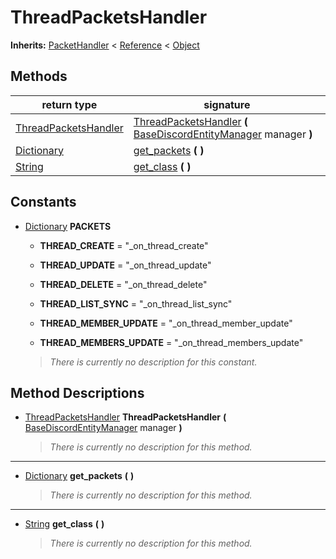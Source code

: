   
# ThreadPacketsHandler
  
**Inherits:** [PacketHandler](./class_packethandler.md) < [Reference](https://docs.godotengine.org/en/3.5/classes/class_reference.html) < [Object](https://docs.godotengine.org/en/3.5/classes/class_object.html)  
  
  
## Methods
  
| return type                                                                     | signature                                                                                                                                |
|---------------------------------------------------------------------------------|------------------------------------------------------------------------------------------------------------------------------------------|
| [ThreadPacketsHandler](./class_threadpacketshandler.md)                         | [ThreadPacketsHandler](#method-ThreadPacketsHandler) **(** [BaseDiscordEntityManager](./class_basediscordentitymanager.md) manager **)** |
| [Dictionary](https://docs.godotengine.org/en/3.5/classes/class_dictionary.html) | [get\_packets](#method-get-packets) **(**  **)**                                                                                         |
| [String](https://docs.godotengine.org/en/3.5/classes/class_string.html)         | [get\_class](#method-get-class) **(**  **)**                                                                                             |  
  
## Constants
  
- [Dictionary](https://docs.godotengine.org/en/3.5/classes/class_dictionary.html) **PACKETS**  
  
	- **THREAD\_CREATE** = "_on_thread_create"  

	- **THREAD\_UPDATE** = "_on_thread_update"  

	- **THREAD\_DELETE** = "_on_thread_delete"  

	- **THREAD\_LIST\_SYNC** = "_on_thread_list_sync"  

	- **THREAD\_MEMBER\_UPDATE** = "_on_thread_member_update"  

	- **THREAD\_MEMBERS\_UPDATE** = "_on_thread_members_update"  

  
	> *There is currently no description for this constant.*
  
  
## Method Descriptions
  
- <a name="method-ThreadPacketsHandler"></a>[ThreadPacketsHandler](./class_threadpacketshandler.md) **ThreadPacketsHandler** **(** [BaseDiscordEntityManager](./class_basediscordentitymanager.md) manager **)**  
  
	> *There is currently no description for this method.*  
________________

- <a name="method-get-packets"></a>[Dictionary](https://docs.godotengine.org/en/3.5/classes/class_dictionary.html) **get\_packets** **(**  **)**  
  
	> *There is currently no description for this method.*  
________________

- <a name="method-get-class"></a>[String](https://docs.godotengine.org/en/3.5/classes/class_string.html) **get\_class** **(**  **)**  
  
	> *There is currently no description for this method.*
  
